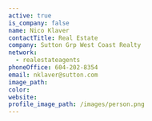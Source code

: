 ```yaml
---
active: true
is_company: false
name: Nico Klaver
contactTitle: Real Estate
company: Sutton Grp West Coast Realty
network:
  - realestateagents
phoneOffice: 604-202-8354
email: nklaver@sutton.com
image_path:
color:
website:
profile_image_path: /images/person.png
---
```



